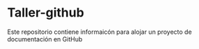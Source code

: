 # Taller-github
Este repositorio contiene informaicón para alojar un proyecto de documentación en GitHub
